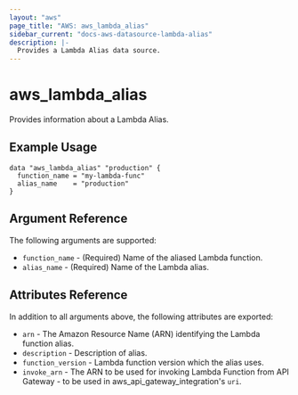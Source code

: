 ```yaml
---
layout: "aws"
page_title: "AWS: aws_lambda_alias"
sidebar_current: "docs-aws-datasource-lambda-alias"
description: |-
  Provides a Lambda Alias data source.
---
```


# aws_lambda_alias

Provides information about a Lambda Alias.

## Example Usage

```hcl
data "aws_lambda_alias" "production" {
  function_name = "my-lambda-func"
  alias_name    = "production"
}
```

## Argument Reference

The following arguments are supported:

* `function_name` - (Required) Name of the aliased Lambda function.
* `alias_name` - (Required) Name of the Lambda alias.

## Attributes Reference

In addition to all arguments above, the following attributes are exported:

* `arn` - The Amazon Resource Name (ARN) identifying the Lambda function alias.
* `description` - Description of alias.
* `function_version` - Lambda function version which the alias uses.
* `invoke_arn` - The ARN to be used for invoking Lambda Function from API Gateway - to be used in aws_api_gateway_integration's `uri`.
